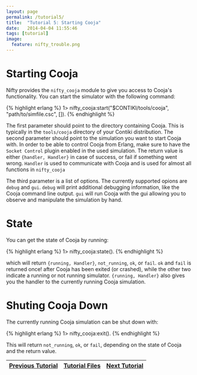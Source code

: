 ```yaml
---
layout: page
permalink: /tutorial5/
title:  "Tutorial 5: Starting Cooja"
date:   2014-04-04 11:55:46
tags: [tutorial]
image:
  feature: nifty_trouble.png
---
```


# Starting Cooja
Nifty provides the `nifty_cooja` module to give you access to Cooja's functionality. You can start the simulator with the following command:

{% highlight erlang %}
1> nifty_cooja:start("$CONTIKI/tools/cooja",
                     "path/to/simfile.csc", []).
{% endhighlight %}

The first parameter should point to the directory containing Cooja. This is typically in the `tools/cooja` directory of your Contiki distribution. The second parameter should point to the simulation you want to start Cooja with. In order to be able to control Cooja from Erlang, make sure to have the `Socket Control` plugin enabled in the used simulation. The return value is either `{handler, Handler}` in case of success, or fail if something went wrong.  `Handler` is used to communicate with Cooja and is used for almost all functions in `nifty_cooja`

The third parameter is a list of options. The currently supported opions are `debug` and `gui`. `debug` will print additional debugging information, like the Cooja command line output. `gui` will run Cooja with the gui allowing you to observe and manipulate the simulation by hand. 

# State
You can get the state of Cooja by running:

{% highlight erlang %}
1> nifty_cooja:state().
{% endhighlight %}

which will return `{running, Handler}`, `not_running`, `ok`, or `fail`. `ok` and `fail` is returned once! after Cooja has been exited (or crashed), while the other two indicate a running or not running simulator. `{running, Handler}` also gives you the handler to the currently running Cooja simulation.

# Shuting Cooja Down
The currently running Cooja simulation can be shut down with:

{% highlight erlang %}
1> nifty_cooja:exit().
{% endhighlight %}

This will return `not_running`, `ok`, or `fail`, depending on the state of Cooja and the return value.


| <a  href="{{ site.url }}/tutorial4">Previous Tutorial</a> | <a  href="{{ site.url }}/files/tut5.tar.gz">Tutorial Files</a> | <a  href="{{ site.url }}/tutorial6">Next Tutorial</a> |
|-----------------------------------------------------------|----------------------------------------------------------------|--------------------------------------------------------------|
